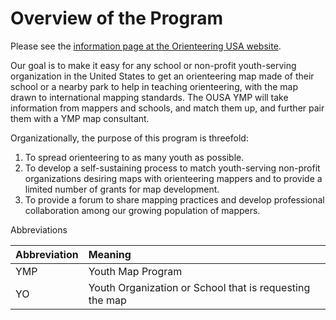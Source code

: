 # Overview of the Program

Please see the [information page at the Orienteering USA website](https://orienteeringusa.org/wp-content/uploads/2019/10/OUSA-Orienteering-Map-Program-for-Schools-and-Non-Profit-Youth-Orgs.pdf).

Our goal is to make it easy for any school or non-profit youth-serving organization in the United States to get an orienteering map made of their school or a nearby park to help in teaching orienteering, with the map drawn to international mapping standards. The OUSA YMP will take information from mappers and schools, and match them up, and further pair them with a YMP map consultant.

Organizationally, the purpose of this program is threefold:

1. To spread orienteering to as many youth as possible.
2. To develop a self-sustaining process to match youth-serving non-profit organizations desiring maps with orienteering mappers and to provide a limited number of grants for map development.
3. To provide a forum to share mapping practices and develop professional collaboration among our growing population of mappers.

Abbreviations

| Abbreviation | Meaning |
| :--- | :--- |
| YMP | Youth Map Program |
| YO | Youth Organization or School that is requesting the map |



